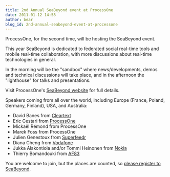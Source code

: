 ```yaml
---
title: 2nd Annual SeaBeyond event at ProcessOne
date: 2011-01-12 14:58
author: bear
blog_id: 2nd-annual-seabeyond-event-at-processone
---
```


ProcessOne, for the second time, will be hosting the SeaBeyond event.

This year SeaBeyond is dedicated to federated social real-time tools and mobile real-time collaboration, with more discussions about real-time technologies in general.

In the morning will be the "sandbox" where news/developments, demos and technical discussions will take place, and in the afternoon the "lighthouse" for talks and presentations.

Visit ProcessOne's [SeaBeyond website](https://www.process-one.net/seabeyond/) for full details.

Speakers coming from all over the world, including Europe (France, Poland, Germany, Finland), USA, and Australia:

-   David Banes from [Cleartext](http://www.cleartext.com/)
-   Eric Cestari from [ProcessOne](http://www.process-one.net/)
-   Mickaël Rémond from ProcessOne
-   Marek Foss from ProcessOne
-   Julien Genestoux from [Superfeedr](http://superfeedr.com/)
-   Diana Cheng from [Vodafone](http://www.vodafone.com/)
-   Jukka Alakontiola and/or Tommi Heinonen from
    [Nokia](http://www.nokia.com/)
-   Thierry Bomandouki from [AF83](http://af83.com/)

You are welcome to join, but the places are counted, so [please register to SeaBeyond](http://www.process-one.net/en/company/contact/).
